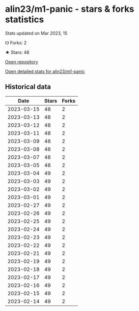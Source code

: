 # alin23/m1-panic - stars & forks statistics

Stats updated on Mar 2023, 15

☋ Forks: 2

★ Stars: 48

[Open repository](https://github.com/alin23/m1-panic)

[Open detailed stats for alin23/m1-panic](https://reviewgithub.com/rep/alin23/m1-panic)

## Historical data
| Date | Stars | Forks |
|------|-------|-------|
| 2023-03-15 | 48 | 2 | 
| 2023-03-13 | 48 | 2 | 
| 2023-03-12 | 48 | 2 | 
| 2023-03-11 | 48 | 2 | 
| 2023-03-09 | 48 | 2 | 
| 2023-03-08 | 48 | 2 | 
| 2023-03-07 | 48 | 2 | 
| 2023-03-05 | 48 | 2 | 
| 2023-03-04 | 49 | 2 | 
| 2023-03-03 | 49 | 2 | 
| 2023-03-02 | 49 | 2 | 
| 2023-03-01 | 49 | 2 | 
| 2023-02-27 | 49 | 2 | 
| 2023-02-26 | 49 | 2 | 
| 2023-02-25 | 49 | 2 | 
| 2023-02-24 | 49 | 2 | 
| 2023-02-23 | 49 | 2 | 
| 2023-02-22 | 49 | 2 | 
| 2023-02-21 | 49 | 2 | 
| 2023-02-19 | 49 | 2 | 
| 2023-02-18 | 49 | 2 | 
| 2023-02-17 | 49 | 2 | 
| 2023-02-16 | 49 | 2 | 
| 2023-02-15 | 49 | 2 | 
| 2023-02-14 | 49 | 2 | 

